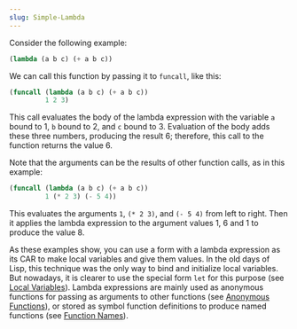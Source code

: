 ```yaml
---
slug: Simple-Lambda
---
```


Consider the following example:

```lisp
(lambda (a b c) (+ a b c))
```

We can call this function by passing it to `funcall`, like this:

```lisp
(funcall (lambda (a b c) (+ a b c))
         1 2 3)
```

This call evaluates the body of the lambda expression with the variable `a` bound to 1, `b` bound to 2, and `c` bound to 3. Evaluation of the body adds these three numbers, producing the result 6; therefore, this call to the function returns the value 6.

Note that the arguments can be the results of other function calls, as in this example:

```lisp
(funcall (lambda (a b c) (+ a b c))
         1 (* 2 3) (- 5 4))
```

This evaluates the arguments `1`, `(* 2 3)`, and `(- 5 4)` from left to right. Then it applies the lambda expression to the argument values 1, 6 and 1 to produce the value 8.

As these examples show, you can use a form with a lambda expression as its CAR to make local variables and give them values. In the old days of Lisp, this technique was the only way to bind and initialize local variables. But nowadays, it is clearer to use the special form `let` for this purpose (see [Local Variables](Local-Variables)). Lambda expressions are mainly used as anonymous functions for passing as arguments to other functions (see [Anonymous Functions](Anonymous-Functions)), or stored as symbol function definitions to produce named functions (see [Function Names](Function-Names)).

